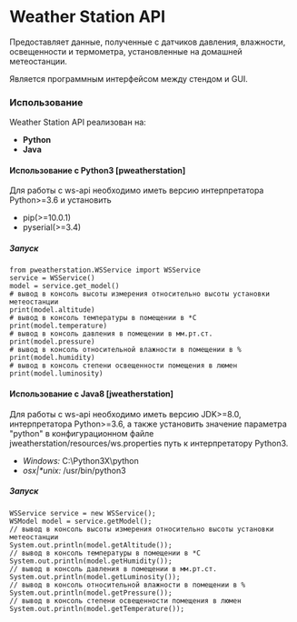 # Weather Station API

Предоставляет данные, полученные с датчиков давления, влажности, освещенности и термометра, установленные на домашней метеостанции.

Является программным интерфейсом между стендом и GUI.

### Использование

Weather Station API реализован на:

* **Python**
* **Java**


#### Использование с Python3 [pweatherstation]

Для работы с ws-api необходимо иметь версию интерпретатора Python>=3.6 и установить
* pip(>=10.0.1)
* pyserial(>=3.4)

##### Запуск


```
from pweatherstation.WSService import WSService
service = WSService()
model = service.get_model()
# вывод в консоль высоты измерения относительно высоты установки метеостанции
print(model.altitude)
# вывод в консоль температуры в помещении в *С
print(model.temperature)
# вывод в консоль давления в помещении в мм.рт.ст.
print(model.pressure)
# вывод в консоль относительной влажности в помещении в %
print(model.humidity)
# вывод в консоль степени освещенности помещения в люмен
print(model.luminosity)
```

#### Использование с Java8 [jweatherstation]

Для работы с ws-api необходимо иметь версию JDK>=8.0, интерпретатора Python>=3.6, а также установить значение параметра "python" в конфигурационном 
файле jweatherstation/resources/ws.properties путь к интерпретатору Python3.

* _Windows:_ C:\Python3X\python
* _osx|*unix:_ /usr/bin/python3

##### Запуск


```
WSService service = new WSService();
WSModel model = service.getModel();
// вывод в консоль высоты измерения относительно высоты установки метеостанции
System.out.println(model.getAltitude());
// вывод в консоль температуры в помещении в *С
System.out.println(model.getHumidity());
// вывод в консоль давления в помещении в мм.рт.ст.
System.out.println(model.getLuminosity());
// вывод в консоль относительной влажности в помещении в %
System.out.println(model.getPressure());
// вывод в консоль степени освещенности помещения в люмен
System.out.println(model.getTemperature());
```
